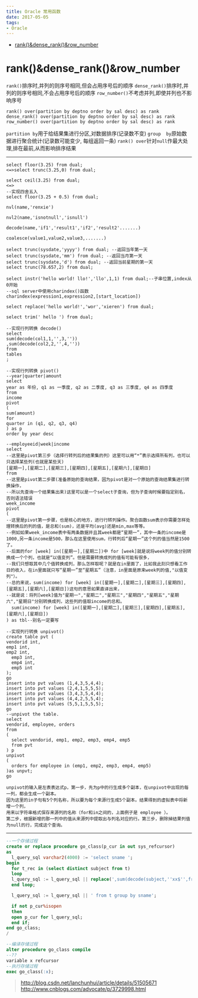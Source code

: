 ```yaml
---
title: Oracle 常用函数
date: 2017-05-05
tags:
- Oracle
---
```


<!-- TOC -->

- [rank()&dense_rank()&row_number](#rankdense_rankrow_number)

<!-- /TOC -->


# rank()&dense_rank()&row_number

`rank()`排序时,并列的则序号相同,但会占用序号后的顺序
`dense_rank()`排序时,并列的则序号相同,不会占用序号后的顺序
`row_number()`不考虑并列,即使并列也不影响序号
```
rank() over(partition by deptno order by sal desc) as rank
dense_rank() over(partition by deptno order by sal desc) as rank
row_number() over(partition by deptno order by sal desc) as rank
```
`partition by`用于给结果集进行分区,对数据排序(记录数不变)
`group  by`原始数据进行聚合统计(记录数可能变少, 每组返回一条)
`rank() over`针对`null`作最大处理,排在最前,从而影响排序结果

---

```
select floor(3.25) from dual;
<=>select trunc(3.25,0) from dual;

select ceil(3.25) from dual;
<=>
--实现四舍五入
select floor(3.25 + 0.5) from dual;
```
```
nvl(name,'renxie')

nvl2(name,'isnotnull','isnull')
```
```
decode(name,'if1','result1','if2','result2'.......)

coalesce(value1,value2,value3,.......)
```
```
select trunc(sysdate,'yyyy') from dual; --返回当年第一天
select trunc(sysdate,'mm') from dual; --返回当月第一天
select trunc(sysdate,'d') from dual; --返回当前星期的第一天
select trunc(78.657,2) from dual;
```
```
select instr('hello world! llo!','llo',1,1) from dual;--子串位置,index从0开始
--sql server中使用charindex()函数
charindex(expression1,expression2,[start_location])
```
```
select replace('hello world!','wor','xieren') from dual;
```
```
select trim(' hello ') from dual;
```
```
--实现行列转换 decode()
select
sum(decode(col1,1,'',3,''))
,sum(decode(col2,2,'',4,''))
from
tables
;
```
```
--实现行列转换 pivot()
--year|quarter|amount
select
year as 年份, q1 as 一季度, q2 as 二季度, q3 as 三季度, q4 as 四季度
from
income
pivot
(
sum(amount)
for
quarter in (q1, q2, q3, q4)
) as p
order by year desc

--employeeid|week|income
select
--这里是pivot第三步（选择行转列后的结果集的列）这里可以用“*”表示选择所有列，也可以只选择某些列(也就是某些天)
[星期一],[星期二],[星期三],[星期四],[星期五],[星期六],[星期日]
from
--这里是pivot第二步骤(准备原始的查询结果，因为pivot是对一个原始的查询结果集进行转换操作，
--所以先查询一个结果集出来)这里可以是一个select子查询，但为子查询时候要指定别名，否则语法错误
week_income
pivot
(
--这里是pivot第一步骤，也是核心的地方，进行行转列操作。聚合函数sum表示你需要怎样处理转换后的列的值，是总和(sum)，还是平均(avg)还是min,max等等。
--例如如果week_income表中有两条数据并且其week都是“星期一”，其中一条的income是1000,另一条income是500，那么在这里使用sum，行转列后“星期一”这个列的值当然是1500了。
--后面的for [week] in([星期一],[星期二])中 for [week]就是说将week列的值分别转换成一个个列，也就是“以值变列”。但是需要转换成列的值有可能有很多，
--我们只想取其中几个值转换成列，那么怎样取呢？就是在in里面了，比如我此刻只想看工作日的收入，在in里面就只写“星期一”至“星期五”（注意，in里面是原来week列的值,"以值变列"）。
--总的来说，sum(income) for [week] in([星期一],[星期二],[星期三],[星期四],[星期五],[星期六],[星期日])这句的意思如果直译出来，
--就是说：将列[week]值为"星期一","星期二","星期三","星期四","星期五","星期六","星期日"分别转换成列，这些列的值取income的总和。
  sum(income) for [week] in([星期一],[星期二],[星期三],[星期四],[星期五],[星期六],[星期日])
) as tbl--别名一定要写

--实现列行转换 unpivot()
create table pvt (
vendorid int,
emp1 int,
emp2 int,
  emp3 int,
  emp4 int,
  emp5 int
);
go
insert into pvt values (1,4,3,5,4,4);
insert into pvt values (2,4,1,5,5,5);
insert into pvt values (3,4,3,5,4,4);
insert into pvt values (4,4,2,5,5,4);
insert into pvt values (5,5,1,5,5,5);
go
--unpivot the table.
select
vendorid, employee, orders
from
(
  select vendorid, emp1, emp2, emp3, emp4, emp5
  from pvt
) p
unpivot
(
  orders for employee in (emp1, emp2, emp3, emp4, emp5)
)as unpvt;
go

unpivot的输入是左表表达式p，第一步，先为p中的行生成多个副本，在unpivot中出现的每一列，都会生成一个副本。
因为这里的in子句有5个列名称，所以要为每个来源行生成5个副本。结果得到的虚拟表中将新增一个列，
用来以字符串格式保存来源列的名称（for和in之间的，上面例子是 employee ）。
第二步，根据新增的那一列中的值从来源列中提取出与列名对应的行。第三步，删除掉结果列值为null的行，完成这个查询。
```
----------------------------------------------------------------------------------------------------------------------------------------
```sql
--一个存储过程
create or replace procedure go_class(p_cur in out sys_refcursor)
as
  l_query_sql varchar2(4000) := 'select sname ';
begin
  for t_rec in (select distinct subject from t)
  loop
  l_query_sql := l_query_sql || replace(',sum(decode(subject,''xx$'',fraction,null)) xx$','xx$',dbms_assert.simple_sql_name(t_rec.subject) );
  end loop;

  l_query_sql := l_query_sql || ' from t group by sname';

  if not p_cur%isopen
  then
  open p_cur for l_query_sql;
  end if;
end go_class;
/

--编译存储过程
alter procedure go_class compile
--??
variable x refcursor
--执行存储过程
exec go_class(:x);
```
> http://blog.csdn.net/lanchunhui/article/details/51505671
> http://www.cnblogs.com/advocate/p/3729998.html